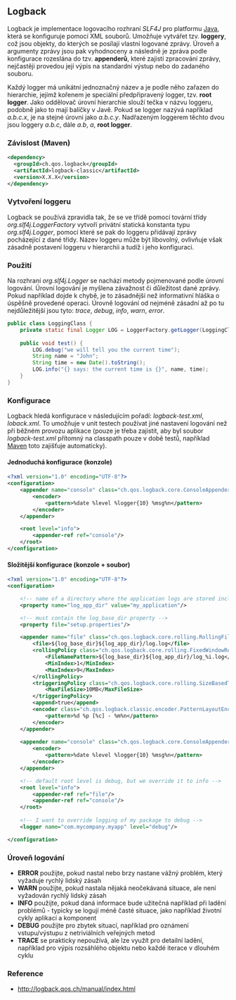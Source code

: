 ## Logback

Logback je implementace logovacího rozhraní *SLF4J* pro platformu [Java](wiki/java), která se konfiguruje pomocí XML souborů. Umožňuje vytvářet tzv. **loggery**, což jsou objekty, do kterých se posílají vlastní logované zprávy. Úroveň a argumenty zprávy jsou pak vyhodnoceny a následně je zpráva podle konfigurace rozeslána do tzv. **appenderů**, které zajistí zpracování zprávy, nejčastěji provedou její výpis na standardní výstup nebo do zadaného souboru. 

Každý logger má unikátní jednoznačný název a je podle něho zařazen do hierarchie, jejímž kořenem je speciální předpřipravený logger, tzv. **root logger**. Jako oddělovač úrovní hierarchie slouží tečka v názvu loggeru, podobně jako to mají balíčky v Javě. Pokud se logger nazývá například *a.b.c.x*, je na stejné úrovni jako *a.b.c.y*. Nadřazeným loggerem těchto dvou jsou loggery  *a.b.c*, dále *a.b*, *a*, **root logger**.

### Závislost (Maven)

```xml
<dependency>
  <groupId>ch.qos.logback</groupId>
  <artifactId>logback-classic</artifactId>
  <version>X.X.X</version>
</dependency>
```

### Vytvoření loggeru

Logback se používá zpravidla tak, že se ve třídě pomocí tovární třídy *org.slf4j.LoggerFactory* vytvoří privátní statická konstanta typu *org.slf4j.Logger*, pomocí které se pak do loggeru přidávají zprávy pocházející z dané třídy. Název loggeru může být libovolný, ovlivňuje však zásadně postavení loggeru v hierarchii a tudíž i jeho konfiguraci.

### Použití

Na rozhraní *org.slf4j.Logger* se nachází metody pojmenované podle úrovní logování. Úrovní logování je myšlena závažnost či důležitost dané zprávy. Pokud například dojde k chybě, je to zásadnější než informativní hláška o úspěšně provedené operaci. Úrovně logování od nejméně zásadní až po tu nejdůležitější jsou tyto: *trace*, *debug*, *info*, *warn*, *error*.

```java
public class LoggingClass {
	private static final Logger LOG = LoggerFactory.getLogger(LoggingClass.class);
	
	public void test() {
		LOG.debug("we will tell you the current time");
		String name = "John";
		String time = new Date().toString();
		LOG.info("{} says: the current time is {}", name, time);
	}
}
```

### Konfigurace

Logback hledá konfigurace v následujícím pořadí: *logback-test.xml*, *loback.xml*. To umožňuje v unit testech používat jiné nastavení logování než při běžném provozu aplikace (pouze je třeba zajistit, aby byl soubor *logback-test.xml* přítomný na classpath pouze v době testů, například [Maven](wiki/maven) toto zajišťuje automaticky).

#### Jednoduchá konfigurace (konzole)

```xml
<?xml version="1.0" encoding="UTF-8"?>
<configuration>
    <appender name="console" class="ch.qos.logback.core.ConsoleAppender">
        <encoder>
            <pattern>%date %level %logger{10} %msg%n</pattern>
        </encoder>
    </appender>

    <root level="info">
        <appender-ref ref="console"/>
    </root>
</configuration>
```

#### Složitější konfigurace (konzole + soubor)

```xml
<?xml version="1.0" encoding="UTF-8"?>
<configuration>

    <!-- name of a directory where the application logs are stored including history -->
    <property name="log_app_dir" value="my_application"/>

    <!-- must contain the log_base_dir property -->
    <property file="setup.properties"/>

    <appender name="file" class="ch.qos.logback.core.rolling.RollingFileAppender">
        <file>${log_base_dir}${log_app_dir}/log.log</file>
        <rollingPolicy class="ch.qos.logback.core.rolling.FixedWindowRollingPolicy">
            <FileNamePattern>${log_base_dir}${log_app_dir}/log_%i.log</FileNamePattern>
            <MinIndex>1</MinIndex>
            <MaxIndex>9</MaxIndex>
        </rollingPolicy>
        <triggeringPolicy class="ch.qos.logback.core.rolling.SizeBasedTriggeringPolicy">
            <MaxFileSize>10MB</MaxFileSize>
        </triggeringPolicy>
        <append>true</append>
        <encoder class="ch.qos.logback.classic.encoder.PatternLayoutEncoder">
            <pattern>%d %p [%c] - %m%n</pattern>
        </encoder>
    </appender>
	
	<appender name="console" class="ch.qos.logback.core.ConsoleAppender">
        <encoder>
            <pattern>%date %level %logger{10} %msg%n</pattern>
        </encoder>
    </appender>

	<!-- default root level is debug, but we override it to info -->
    <root level="info">
        <appender-ref ref="file"/>
		<appender-ref ref="console"/>
    </root>
	
	<!-- I want to override logging of my package to debug -->
	<logger name="com.mycompany.myapp" level="debug"/>

</configuration>
```

### Úroveň logování

- **ERROR** použijte, pokud nastal nebo brzy nastane vážný problém, který vyžaduje rychlý lidský zásah
- **WARN** použijte, pokud nastala nějaká neočekávaná situace, ale není vyžadován rychlý lidský zásah
- **INFO** použijte, pokud daná informace bude užitečná například při ladění problémů - typicky se logují méně časté situace, jako například životní cykly aplikací a komponent
- **DEBUG** použijte pro zbytek situací, například pro oznámení vstupu/výstupu z netriviálních veřejných metod
- **TRACE** se prakticky nepoužívá, ale lze využít pro detailní ladění, například pro výpis rozsáhlého objektu nebo každé iterace v dlouhém cyklu

### Reference

- http://logback.qos.ch/manual/index.html
